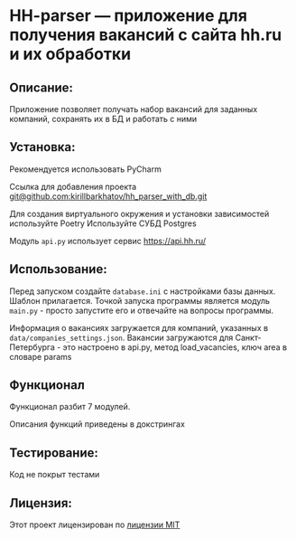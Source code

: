 # HH-parser — приложение для получения вакансий с сайта hh.ru и их обработки

## Описание:

Приложение позволяет получать набор вакансий для заданных компаний, сохранять их в БД и работать с ними

## Установка:

Рекомендуется использовать PyCharm

Ссылка для добавления проекта
[git@github.com:kirillbarkhatov/hh_parser_with_db.git]()

Для создания виртуального окружения и установки зависимостей используйте Poetry
Используйте СУБД Postgres

Модуль `api.py` использует сервис https://api.hh.ru/

## Использование:

Перед запуском создайте `database.ini` с настройками базы данных. Шаблон прилагается.
Точкой запуска программы является модуль `main.py` - просто запустите его и отвечайте на вопросы программы.

Информация о вакансиях загружается для компаний, указанных в `data/companies_settings.json`.
Вакансии загружаются для Санкт-Петербурга - это настроено в api.py, метод load_vacancies, ключ area в словаре params

## Функционал

Функционал разбит 7 модулей.

Описания функций приведены в докстрингах

## Тестирование:

Код не покрыт тестами

## Лицензия:

Этот проект лицензирован по [лицензии MIT](LICENSE)